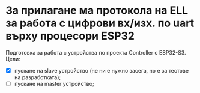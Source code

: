 # За прилагане ма протокола на ELL за работа с цифрови вх/изх. по uart върху процесори ESP32
Подготовка за работа с устройства по проекта Controller с ESP32-S3.  
Цели:
- [x] пускане на slave устройство (не ни е нужно засега, но е за тестове на разработката);
- [ ] пускане на master устройство;